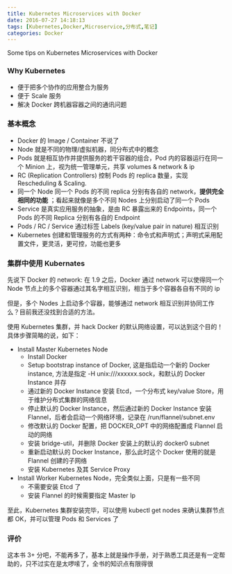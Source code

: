 ```yaml
---
title: Kubernetes Microservices with Docker
date: 2016-07-27 14:18:13
tags: [Kubernetes,Docker,Microservice,分布式,笔记]
categories: Docker
---
```


Some tips on Kubernetes Microservices with Docker

<!-- more -->

### Why Kubernetes

- 便于把多个协作的应用整合为服务
- 便于 Scale 服务
- 解决 Docker 跨机器容器之间的通讯问题

### 基本概念

- Docker 的 Image / Container 不说了
- Node 就是不同的物理/虚拟机器，同分布式中的概念
- Pods 就是相互协作并提供服务的若干容器的组合，Pod 内的容器运行在同一个 Minion 上，视为统一管理单元，共享 volumes & network & ip
- RC (Replication Controllers) 控制 Pods 的 replica 数量，实现 Rescheduling & Scaling.
- 同一个 Node 同一个 Pods 的不同 replica 分别有各自的 network，**提供完全相同的功能** ；看起来就像是多个不同 Nodes 上分别启动了同一个 Pods
- Service 是真实应用服务的抽象，是由 RC 暴露出来的 Endpoints，同一个 Pods 的不同 Replica 分别有各自的 Endpoint
- Pods / RC / Service 通过标签 Labels (key/value pair in nature) 相互识别
- Kubernetes 创建和管理服务的方式有两种：命令式和声明式；声明式采用配置文件，更灵活，更可控，功能也更多

### 集群中使用 Kubernates

先说下 Docker 的 network: 在 1.9 之后，Docker 通过 network 可以使得同一个 Node 节点上的多个容器通过其名字相互识别，相当于多个容器各自有不同的 ip

但是，多个 Nodes 上启动多个容器，能够通过 network 相互识别并协同工作么？目前我还没找到合适的方法。

使用 Kubernetes 集群，并 hack Docker 的默认网络设置，可以达到这个目的！具体步骤简略的说，如下：

- Install Master Kubernetes Node
    + Install Docker
    + Setup bootstrap instance of Docker, 这是指启动一个新的 Docker instance, 方法是指定 -H unix:///xxxxxx.sock，和默认的 Docker Instance 并存
    + 通过新的 Docker Instance 安装 Etcd，一个分布式 key/value Store，用于维护分布式集群的网络信息
    + 停止默认的 Docker Instance，然后通过新的 Docker Instance 安装 Flannel，后者会启动一个网络环境，记录在 /run/flannel/subnet.env
    + 修改默认的 Docker 配置，把 DOCKER_OPT 中的网络配置成 Flannel 启动的网络
    + 安装 bridge-util，并删除 Docker 安装上的默认的 docker0 subnet
    + 重新启动默认的 Docker Instance，那么此时这个 Docker 使用的就是 Flannel 创建的子网络
    + 安装 Kubernetes 及其 Service Proxy
- Install Worker Kubernetes Node，完全类似上面，只是有一些不同
    + 不需要安装 Etcd 了
    + 安装 Flannel 的时候需要指定 Master Ip

至此，Kubernetes 集群安装完毕，可以使用 kubectl get nodes 来确认集群节点都 OK，并可以管理 Pods 和 Services 了

### 评价

这本书 3+ 分吧，不能再多了，基本上就是操作手册，对于熟悉工具还是有一定帮助的，只不过实在是太啰嗦了，全书的知识点有限得很
